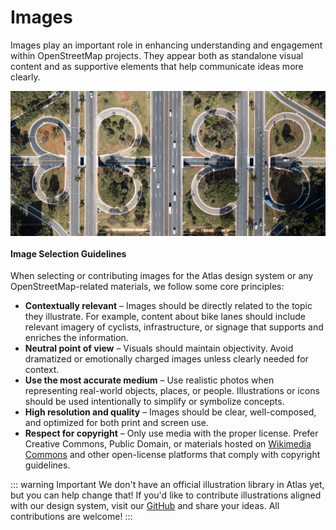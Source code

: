 # Images

Images play an important role in enhancing understanding and engagement within OpenStreetMap projects. They appear both as standalone visual content and as supportive elements that help communicate ideas more clearly.


 <div style="display: flex; justify-content: center; align-items: center; height: auto; margin: 0;">
  <img src="../assets/style-guide/imagens/tesourinha.jpg" alt="Aerial image of the tesourinhas (scissor intersections) along Brasília's Eix." style="max-width: 100%; height: auto">
</div>

#### Image Selection Guidelines

When selecting or contributing images for the Atlas design system or any OpenStreetMap-related materials, we follow some core principles:

* **Contextually relevant** – Images should be directly related to the topic they illustrate. For example, content about bike lanes should include relevant imagery of cyclists, infrastructure, or signage that supports and enriches the information.
* **Neutral point of view** – Visuals should maintain objectivity. Avoid dramatized or emotionally charged images unless clearly needed for context.
* **Use the most accurate medium** – Use realistic photos when representing real-world objects, places, or people. Illustrations or icons should be used intentionally to simplify or symbolize concepts.
* **High resolution and quality** – Images should be clear, well-composed, and optimized for both print and screen use.
* **Respect for copyright** – Only use media with the proper license. Prefer Creative Commons, Public Domain, or materials hosted on [Wikimedia Commons](https://commons.wikimedia.org/) and other open-license platforms that comply with copyright guidelines.


::: warning Important
We don't have an official illustration library in Atlas yet, but you can help change that! If you'd like to contribute illustrations aligned with our design system, visit our [GitHub](https://github.com/Gustavo22Soaresh/Design-Atlas) and share your ideas. All contributions are welcome!
:::